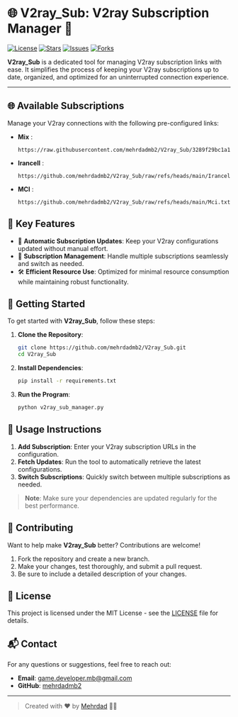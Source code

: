 # 🌐 V2ray_Sub: V2ray Subscription Manager 🔗

[![License](https://img.shields.io/github/license/mehrdadmb2/V2ray_Sub?style=flat-square)](LICENSE)
[![Stars](https://img.shields.io/github/stars/mehrdadmb2/V2ray_Sub?style=flat-square)](https://github.com/mehrdadmb2/V2ray_Sub/stargazers)
[![Issues](https://img.shields.io/github/issues/mehrdadmb2/V2ray_Sub?style=flat-square)](https://github.com/mehrdadmb2/V2ray_Sub/issues)
[![Forks](https://img.shields.io/github/forks/mehrdadmb2/V2ray_Sub?style=flat-square)](https://github.com/mehrdadmb2/V2ray_Sub/network/members)

**V2ray_Sub** is a dedicated tool for managing V2ray subscription links with ease. It simplifies the process of keeping your V2ray subscriptions up to date, organized, and optimized for an uninterrupted connection experience.

---

## 🌐 Available Subscriptions

Manage your V2ray connections with the following pre-configured links:

- **Mix** :
  ```
  https://raw.githubusercontent.com/mehrdadmb2/V2ray_Sub/3289f29bc1a1c765bff55ff7fa33c29f0bc3b7fd/Sub_Config(Mix).txt
  ```
- **Irancell** :
  ```
  https://github.com/mehrdadmb2/V2ray_Sub/raw/refs/heads/main/Irancell.txt
  ```
- **MCI** :
  ```
  https://github.com/mehrdadmb2/V2ray_Sub/raw/refs/heads/main/Mci.txt
  ```

## 📌 Key Features

- 🔄 **Automatic Subscription Updates**: Keep your V2ray configurations updated without manual effort.
- 📂 **Subscription Management**: Handle multiple subscriptions seamlessly and switch as needed.
- 🛠️ **Efficient Resource Use**: Optimized for minimal resource consumption while maintaining robust functionality.

## 🚀 Getting Started

To get started with **V2ray_Sub**, follow these steps:

1. **Clone the Repository**:

    ```bash
    git clone https://github.com/mehrdadmb2/V2ray_Sub.git
    cd V2ray_Sub
    ```

2. **Install Dependencies**:

    ```bash
    pip install -r requirements.txt
    ```

3. **Run the Program**:

    ```bash
    python v2ray_sub_manager.py
    ```

## 📖 Usage Instructions

1. **Add Subscription**: Enter your V2ray subscription URLs in the configuration.
2. **Fetch Updates**: Run the tool to automatically retrieve the latest configurations.
3. **Switch Subscriptions**: Quickly switch between multiple subscriptions as needed.

> **Note**: Make sure your dependencies are updated regularly for the best performance.

## 🤝 Contributing

Want to help make **V2ray_Sub** better? Contributions are welcome!

1. Fork the repository and create a new branch.
2. Make your changes, test thoroughly, and submit a pull request.
3. Be sure to include a detailed description of your changes.

## 📝 License

This project is licensed under the MIT License - see the [LICENSE](LICENSE) file for details.

## 📬 Contact

For any questions or suggestions, feel free to reach out:

- **Email**: [game.developer.mb@gmail.com](mailto:game.developer.mb@gmail.com)
- **GitHub**: [mehrdadmb2](https://github.com/mehrdadmb2)

---

> Created with ❤️ by [Mehrdad](https://github.com/mehrdadmb2) 👨‍💻
```